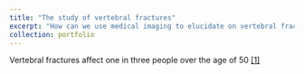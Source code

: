 ```yaml
---
title: "The study of vertebral fractures"
excerpt: "How can we use medical imaging to elucidate on vertebral fracture mechanisms? 1<br/><img src='/images/ComoressionCT.png'>"
collection: portfolio
---
```


Vertebral fractures affect one in three people over the age of 50 [[1]](https://www.sciencedirect.com/science/article/pii/S1076633206000134?casa_token=Lt9FqfoDOCEAAAAA:it71_AnfBZwtyYkzcN-sImB-Bj47Z2ET4gIiEgn-JYSC8oUr07ibMvilkaLxXGdyacSTBktuN3DN)
